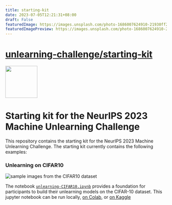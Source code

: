 ```yaml
---
title: starting-kit
date: 2023-07-05T12:21:31+08:00
draft: False
featuredImage: https://images.unsplash.com/photo-1686007624910-21930ff29565?ixid=M3w0NjAwMjJ8MHwxfHJhbmRvbXx8fHx8fHx8fDE2ODg1MzA2OTh8&ixlib=rb-4.0.3
featuredImagePreview: https://images.unsplash.com/photo-1686007624910-21930ff29565?ixid=M3w0NjAwMjJ8MHwxfHJhbmRvbXx8fHx8fHx8fDE2ODg1MzA2OTh8&ixlib=rb-4.0.3
---
```


# [unlearning-challenge/starting-kit](https://github.com/unlearning-challenge/starting-kit)

<img src="https://github.com/unlearning-challenge/starting-kit/assets/277639/d1fa7889-5d91-4e6d-8082-7d59ef728f9c" style="width: 100px">



# Starting kit for the NeurIPS 2023 Machine Unlearning Challenge

This repository contains the starting kit for the NeurIPS 2023 Machine Unlearning Challenge. The starting kit currently contains the following examples:

### Unlearning on CIFAR10

![sample images from the CIFAR10 dataset](https://github.com/unlearning-challenge/starting-kit/assets/277639/acee217a-9ecd-484b-be81-8dcf5992eece)


The notebook [`unlearning-CIFAR10.ipynb`](https://nbviewer.org/github/unlearning-challenge/starting-kit/tree/main/unlearning-CIFAR10.ipynb) provides a foundation for participants to build their unlearning models on the CIFAR-10 dataset. This jupyter notebook can be run locally, [on Colab](https://colab.research.google.com/github/unlearning-challenge/starting-kit/blob/main/unlearning-CIFAR10.ipynb), or [on Kaggle](https://kaggle.com/kernels/welcome?src=https://raw.githubusercontent.com/unlearning-challenge/starting-kit/main/unlearning-CIFAR10.ipynb)

